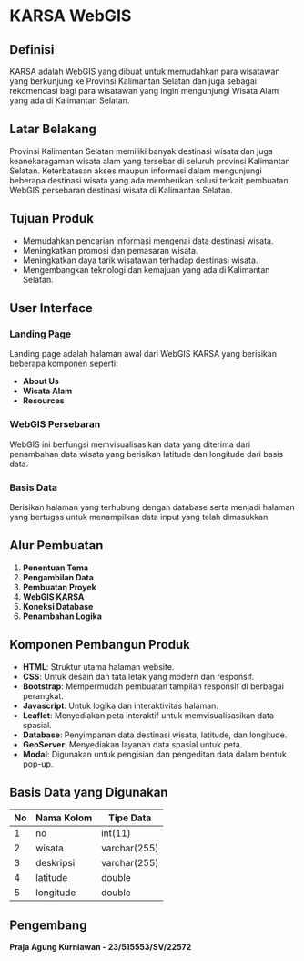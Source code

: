 # KARSA WebGIS

## Definisi
KARSA adalah WebGIS yang dibuat untuk memudahkan para wisatawan yang berkunjung ke Provinsi Kalimantan Selatan dan juga sebagai rekomendasi bagi para wisatawan yang ingin mengunjungi Wisata Alam yang ada di Kalimantan Selatan.

## Latar Belakang
Provinsi Kalimantan Selatan memiliki banyak destinasi wisata dan juga keanekaragaman wisata alam yang tersebar di seluruh provinsi Kalimantan Selatan. Keterbatasan akses maupun informasi dalam mengunjungi beberapa destinasi wisata yang ada memberikan solusi terkait pembuatan WebGIS persebaran destinasi wisata di Kalimantan Selatan.

## Tujuan Produk
- Memudahkan pencarian informasi mengenai data destinasi wisata.
- Meningkatkan promosi dan pemasaran wisata.
- Meningkatkan daya tarik wisatawan terhadap destinasi wisata.
- Mengembangkan teknologi dan kemajuan yang ada di Kalimantan Selatan.

## User Interface

### Landing Page
Landing page adalah halaman awal dari WebGIS KARSA yang berisikan beberapa komponen seperti:
- **About Us**
- **Wisata Alam**
- **Resources**

### WebGIS Persebaran
WebGIS ini berfungsi memvisualisasikan data yang diterima dari penambahan data wisata yang berisikan latitude dan longitude dari basis data.

### Basis Data
Berisikan halaman yang terhubung dengan database serta menjadi halaman yang bertugas untuk menampilkan data input yang telah dimasukkan.

## Alur Pembuatan
1. **Penentuan Tema**
2. **Pengambilan Data**
3. **Pembuatan Proyek**
4. **WebGIS KARSA**
5. **Koneksi Database**
6. **Penambahan Logika**

## Komponen Pembangun Produk
- **HTML**: Struktur utama halaman website.
- **CSS**: Untuk desain dan tata letak yang modern dan responsif.
- **Bootstrap**: Mempermudah pembuatan tampilan responsif di berbagai perangkat.
- **Javascript**: Untuk logika dan interaktivitas halaman.
- **Leaflet**: Menyediakan peta interaktif untuk memvisualisasikan data spasial.
- **Database**: Penyimpanan data destinasi wisata, latitude, dan longitude.
- **GeoServer**: Menyediakan layanan data spasial untuk peta.
- **Modal**: Digunakan untuk pengisian dan pengeditan data dalam bentuk pop-up.

## Basis Data yang Digunakan
| No  | Nama Kolom   | Tipe Data           |
| --- | ----------- | ------------------ |
| 1   | no          | int(11)            |
| 2   | wisata      | varchar(255)       |
| 3   | deskripsi   | varchar(255)       |
| 4   | latitude    | double             |
| 5   | longitude   | double             |

## Pengembang
**Praja Agung Kurniawan - 23/515553/SV/22572**

